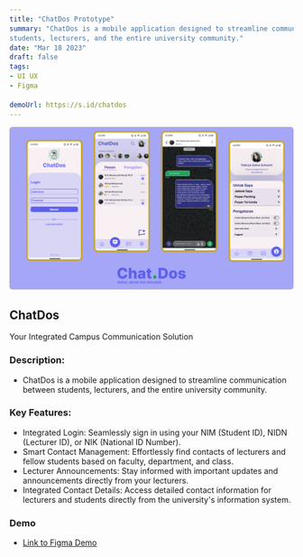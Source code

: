 ```yaml
---
title: "ChatDos Prototype"
summary: "ChatDos is a mobile application designed to streamline communication between
students, lecturers, and the entire university community."
date: "Mar 18 2023"
draft: false
tags:
- UI UX
- Figma

demoUrl: https://s.id/chatdos
---
```


![!\[ChatDos\] ()](<../../../../public/Thumbnail chatdos.png>)

## ChatDos
Your Integrated Campus Communication Solution

### Description:
- ChatDos is a mobile application designed to streamline communication between
students, lecturers, and the entire university community.

### Key Features:
- Integrated Login: Seamlessly sign in using your NIM (Student ID), NIDN
(Lecturer ID), or NIK (National ID Number).
- Smart Contact Management: Effortlessly find contacts of lecturers and
fellow students based on faculty, department, and class.
- Lecturer Announcements: Stay informed with important updates and
announcements directly from your lecturers.
- Integrated Contact Details: Access detailed contact information for lecturers
and students directly from the university's information system.

### Demo
 - [Link to Figma Demo](https://s.id/chatdos)